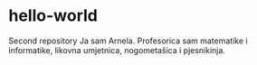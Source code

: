 # hello-world
Second repository
Ja sam Arnela. Profesorica sam matematike i informatike, likovna umjetnica, nogometašica i pjesnikinja. 
